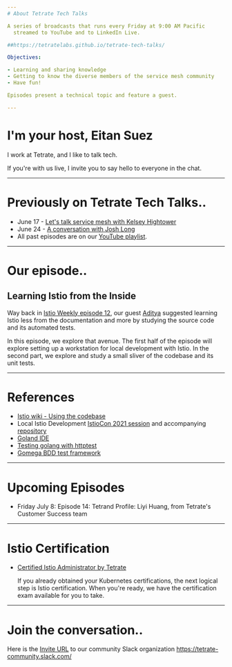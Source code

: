 ```yaml
---
# About Tetrate Tech Talks

A series of broadcasts that runs every Friday at 9:00 AM Pacific
  streamed to YouTube and to LinkedIn Live.

##https://tetratelabs.github.io/tetrate-tech-talks/

Objectives:

- Learning and sharing knowledge
- Getting to know the diverse members of the service mesh community
- Have fun!

Episodes present a technical topic and feature a guest.

---
```

# I'm your host, Eitan Suez

I work at Tetrate, and I like to talk tech.

If you're with us live, I invite you to say hello to everyone in the chat.

---
# Previously on Tetrate Tech Talks..

- June 17 - [Let's talk service mesh with Kelsey Hightower](../../episode11/)
- June 24 - [A conversation with Josh Long](../../episode12/)
- All past episodes are on our [YouTube playlist](https://www.youtube.com/playlist?list=PLm51GPKRAmTlOkjWDJBQYtjcc9WPk4E4F).

---
# Our episode..

## Learning Istio from the Inside

Way back in [Istio Weekly episode 12](https://youtu.be/o3Fi6nwuuiI), our guest [Aditya](https://www.linkedin.com/in/aditya-prerepa-963007178/) suggested learning Istio less from the documentation and more by studying the source code and its automated tests.

In this episode, we explore that avenue.  The first half of the episode will explore setting up a workstation for local development with Istio.  In the second part, we explore and study a small sliver of the codebase and its unit tests.

---
# References

- [Istio wiki - Using the codebase](https://github.com/istio/istio/wiki/Using-the-Code-Base)
- Local Istio Development [IstioCon 2021 session](https://youtu.be/g4A8LAauyJA) and accompanying [repository](https://github.com/howardjohn/local-istio-development)
- [Goland IDE](https://www.jetbrains.com/go/)
- [Testing golang with httptest](https://speedscale.com/testing-golang-with-httptest/)
- [Gomega BDD test framework](https://onsi.github.io/gomega/)

---
# Upcoming Episodes

- Friday July 8: Episode 14: Tetrand Profile: Liyi Huang, from Tetrate's Customer Success team

---
# Istio Certification

- [Certified Istio Administrator by Tetrate](https://academy.tetrate.io/courses/certified-istio-administrator)

    If you already obtained your Kubernetes certifications, the next logical step is Istio certification.
    When you're ready, we have the certification exam available for you to take.

---
# Join the conversation..

Here is the [Invite URL](https://tetr8.io/tetrate-community) to our community Slack organization https://tetrate-community.slack.com/

